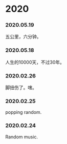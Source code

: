 # 2020



### 2020.05.19

五公里，六分钟。

### 2020.05.18

人生的10000天，不过30年。

### 2020.02.26
脚扭伤了。嗐。

### 2020.02.25
popping random.

### 2020.02.24
Random music.